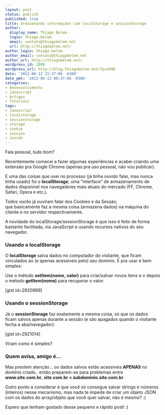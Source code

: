 ```yaml
---
layout: post
status: publish
published: true
title: Armazenando informações com localStorage e sessionStorage
author:
  display_name: Thiago Belem
  login: thiago.belem
  email: contato@thiagobelem.net
  url: http://thiagobelem.net/
author_login: thiago.belem
author_email: contato@thiagobelem.net
author_url: http://thiagobelem.net/
wordpress_id: 2098
wordpress_url: http://blog.thiagobelem.net/?p=2098
date: '2012-06-12 21:37:06 -0300'
date_gmt: '2012-06-13 00:37:06 -0300'
categories:
- Desenvolvimento
- Javascript
- Artigos
- Tutoriais
tags:
- Javascript
- localstorage
- sessionstorage
- storage
- cookie
- session
- sessão
---
```

<p>Fala pessoal, tudo bom?</p>
<p>Recentemente comecei a fazer algumas experiências e acabei criando uma extensão pra Google Chrome (apenas pra uso pessoal, não vou publicar).</p>
<p>E uma das coisas que usei no processo (já tinha ouvido falar, mas nunca tinha usado) foi o <strong>localStorage</strong>, uma "interface" de armazenamento de dados disponível nos navegadores mais atuais do mercado (FF, Chrome, Safari, Opera e etc.).</p>
<p>Todos vocês já ouviram falar dos Cookies e da Sessão, que basicamente faz a mesma coisa (armazena dados) na máquina do cliente e no servidor respectivamente.</p>
<p>A novidade do localStorage/sessionStorage é que isso é feito de forma bastante facilitada, via JavaScript e usando recursos nativos do seu navegador.</p>
<h3>Usando o localStorage</h3>
<p>O <strong>localStorage</strong> salva dados no computador do visitante, que ficam vinculados ao (e apenas acessíveis pelo) seu domínio. E pra usar é bem simples:</p>
<p>Use o método <strong>setItem(nome, valor)</strong> para criar/salvar novos itens e o depois o método<strong> getItem(nome)</strong> para recuperar o valor.</p>
<p>[gist id=2920989]</p>
<h3>Usando o sessionStorage</h3>
<p>Já o <strong>sessionStorage</strong> faz exatamente a mesma coisa, só que os dados ficam salvos apenas durante a sessão (e são apagados quando o visitante fecha a aba/navegador):</p>
<p>[gist id=2921014]</p>
<p>Viram como é simples?</p>
<h3>Quem avisa, amigo é...</h3>
<p>Mas prestem atenção... os dados salvos estão acessíveis <strong>APENAS</strong> no domínio criado.. então preparem-se para problemas entre <strong>www.site.com.br</strong>, <strong>site.com.br</strong> e <strong>subdominio.site.com.br</strong>.</p>
<p>Outro ponto a considerar é que você só consegue salvar strings e números (inteiros) nesse mecanismo, mas nada te impede de criar um objeto JSON com os dados do array/objeto que você quer salvar, não é mesmo? :)</p>
<p>Espero que tenham gostado desse pequeno e rápido post! :)</p>
